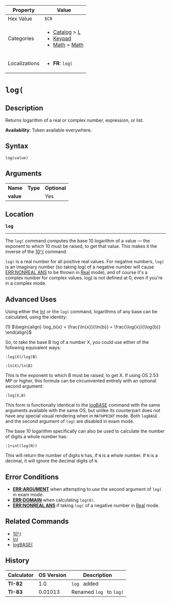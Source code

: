 | Property      | Value |
|---------------|-------|
| Hex Value     | `$C0`|
| Categories    | <ul><li>[Catalog](<../categories/Catalog.md>) > [L](<../categories/Catalog.md#L>)</li><li>[Keypad](<../categories/Keypad.md>)</li><li>[Math](<../categories/Math.md>) > [Math](<../categories/Math.md#Math>)</li></ul> |
| Localizations | <ul><li><b>FR</b>: `log(`</li></ul> |

# `log(`

## Description
Returns logarithm of a real or complex number, expression, or list.


<b>Availability</b>: Token available everywhere.

## Syntax
`log(value)`

## Arguments
<table>
<tr><th>Name</th><th>Type</th><th>Optional</th></tr>

<tr><td><b>value</b></td><td></td><td>Yes</td></tr>

</table>

## Location
<tt><kbd><b>log</b></kbd></tt>
<hr>

The `log(` command computes the base 10 logarithm of a value — the exponent to which 10 must be raised, to get that value. This makes it the inverse of the [10^(](/ten-exponent) command.

`log(` is a real number for all positive real values. For negative numbers, `log(` is an imaginary number (so taking log( of a negative number will cause [ERR:NONREAL ANS](/errors#nonrealans) to be thrown in [Real](/real-mode) mode), and of course it's a complex number for complex values. log( is not defined at 0, even if you're in a complex mode.

## Advanced Uses

Using either the [ln(](/ln) or the `log(` command, logarithms of any base can be calculated, using the identity:

(1) $`\begin{align} \log_b{x} = \frac{\ln{x}}{\ln{b}} = \frac{\log{x}}{\log{b}} \end{align}`$ 

So, to take the base B log of a number X, you could use either of the following equivalent ways:

```ti-basic
:log(X)/log(B)
```

```ti-basic
:ln(X)/ln(B)
```

This is the exponent to which B must be raised, to get X. If using OS 2.53 MP or higher, this formula can be circumvented entirely with an optional second argument:

```ti-basic
:log(X,B)
```

This form is functionally identical to the [logBASE](/logbase) command with the same arguments available with the same OS, but unlike its counterpart does not have any special visual rendering when in `MATHPRINT` mode. Both `logBASE` and the second argument of `log(` are disabled in exam mode.

The base 10 logarithm specifically can also be used to calculate the number of digits a whole number has:

```ti-basic
:1+int(log(N))
```

This will return the number of digits `N` has, if `N` is a whole number. If `N` is a decimal, it will ignore the decimal digits of `N`.

## Error Conditions

*   **[ERR:ARGUMENT](/errors#argument)** when attempting to use the second argument of `log(` in exam mode.
*   **[ERR:DOMAIN](/errors#domain)** when calculating `log(0)`.
*   **[ERR:NONREAL ANS](/errors#nonrealans)** if taking `log(` of a negative number in [Real](/real-mode) mode.

## Related Commands

*   [10^(](/ten-exponent)
*   [ln(](/ln)
*   [logBASE(](/logbase)

## History
| Calculator | OS Version | Description |
|------------|------------|-------------|
| <b>TI-82</b> | 1.0 | `log ` added |
| <b>TI-83</b> | 0.01013 | Renamed `log ` to `log(`


